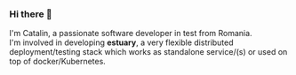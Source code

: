 ### Hi there 👋

I'm Catalin, a passionate software developer in test from Romania.   
I'm involved in developing **estuary**, a very flexible distributed deployment/testing stack which works as standalone service/(s) or used on top of docker/Kubernetes. 
